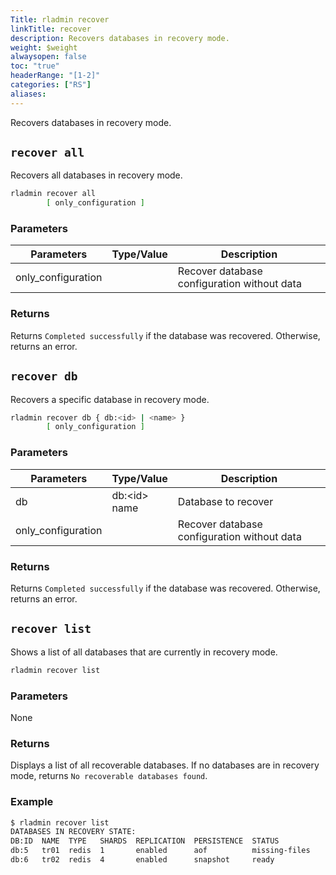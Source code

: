 ```yaml
---
Title: rladmin recover
linkTitle: recover
description: Recovers databases in recovery mode.
weight: $weight
alwaysopen: false
toc: "true"
headerRange: "[1-2]"
categories: ["RS"]
aliases:
---
```


Recovers databases in recovery mode.

## `recover all`

Recovers all databases in recovery mode.

```sh
rladmin recover all
        [ only_configuration ]
```

### Parameters

| Parameters         | Type/Value | Description                                 |
|--------------------|------------|---------------------------------------------|
| only_configuration |            | Recover database configuration without data |

### Returns

Returns `Completed successfully` if the database was recovered. Otherwise, returns an error.

## `recover db`

Recovers a specific database in recovery mode.

```sh
rladmin recover db { db:<id> | <name> }
        [ only_configuration ]
```

### Parameters

| Parameters         | Type/Value           | Description                                 |
|--------------------|----------------------|---------------------------------------------|
| db                 | db:\<id\> <br />name | Database to recover                         |
| only_configuration |                      | Recover database configuration without data |

### Returns

Returns `Completed successfully` if the database was recovered. Otherwise, returns an error.

## `recover list`

Shows a list of all databases that are currently in recovery mode.

```sh
rladmin recover list
```

### Parameters

None

### Returns

Displays a list of all recoverable databases. If no databases are in recovery mode, returns `No recoverable databases found`.

### Example

```sh
$ rladmin recover list
DATABASES IN RECOVERY STATE:
DB:ID  NAME  TYPE   SHARDS  REPLICATION  PERSISTENCE  STATUS
db:5   tr01  redis  1       enabled      aof          missing-files
db:6   tr02  redis  4       enabled      snapshot     ready
```
